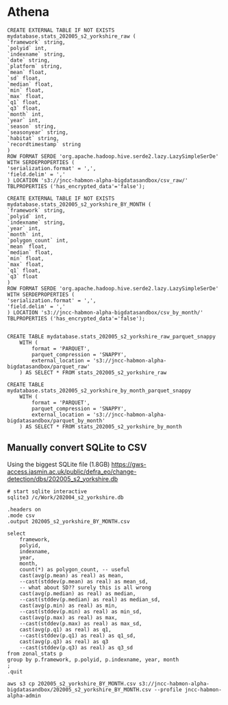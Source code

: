 
Athena
======

    CREATE EXTERNAL TABLE IF NOT EXISTS mydatabase.stats_202005_s2_yorkshire_raw (
    `framework` string,
    `polyid` int,
    `indexname` string,
    `date` string,
    `platform` string,
    `mean` float,
    `sd` float,
    `median` float,
    `min` float,
    `max` float,
    `q1` float,
    `q3` float,
    `month` int,
    `year` int,
    `season` string,
    `seasonyear` string,
    `habitat` string,
    `recordtimestamp` string 
    )
    ROW FORMAT SERDE 'org.apache.hadoop.hive.serde2.lazy.LazySimpleSerDe'
    WITH SERDEPROPERTIES (
    'serialization.format' = ',',
    'field.delim' = ','
    ) LOCATION 's3://jncc-habmon-alpha-bigdatasandbox/csv_raw/'
    TBLPROPERTIES ('has_encrypted_data'='false');

    CREATE EXTERNAL TABLE IF NOT EXISTS mydatabase.stats_202005_s2_yorkshire_BY_MONTH (
    `framework` string,
    `polyid` int,
    `indexname` string,
    `year` int,
    `month` int,
    `polygon_count` int,
    `mean` float,
    `median` float,
    `min` float,
    `max` float,
    `q1` float,
    `q3` float 
    )
    ROW FORMAT SERDE 'org.apache.hadoop.hive.serde2.lazy.LazySimpleSerDe'
    WITH SERDEPROPERTIES (
    'serialization.format' = ',',
    'field.delim' = ','
    ) LOCATION 's3://jncc-habmon-alpha-bigdatasandbox/csv_by_month/'
    TBLPROPERTIES ('has_encrypted_data'='false');


    CREATE TABLE mydatabase.stats_202005_s2_yorkshire_raw_parquet_snappy
        WITH (
            format = 'PARQUET',
            parquet_compression = 'SNAPPY',
            external_location = 's3://jncc-habmon-alpha-bigdatasandbox/parquet_raw'
        ) AS SELECT * FROM stats_202005_s2_yorkshire_raw
        
    CREATE TABLE mydatabase.stats_202005_s2_yorkshire_by_month_parquet_snappy
        WITH (
            format = 'PARQUET',
            parquet_compression = 'SNAPPY',
            external_location = 's3://jncc-habmon-alpha-bigdatasandbox/parquet_by_month'
        ) AS SELECT * FROM stats_202005_s2_yorkshire_by_month

            


Manually convert SQLite to CSV
-------------------------------

Using the biggest SQLite file (1.8GB)
https://gws-access.jasmin.ac.uk/public/defra_eo/change-detection/dbs/202005_s2_yorkshire.db

    # start sqlite interactive
    sqlite3 /c/Work/202004_s2_yorkshire.db

    .headers on
    .mode csv
    .output 202005_s2_yorkshire_BY_MONTH.csv

    select
        framework,
        polyid,
        indexname,
        year,
        month,
        count(*) as polygon_count, -- useful
        cast(avg(p.mean) as real) as mean,
        --cast(stddev(p.mean) as real) as mean_sd,
        -- what about SD?? surely this is all wrong
        cast(avg(p.median) as real) as median,
        --cast(stddev(p.median) as real) as median_sd,
        cast(avg(p.min) as real) as min,
        --cast(stddev(p.min) as real) as min_sd,
        cast(avg(p.max) as real) as max,
        --cast(stddev(p.max) as real) as max_sd,
        cast(avg(p.q1) as real) as q1,
        --cast(stddev(p.q1) as real) as q1_sd,
        cast(avg(p.q3) as real) as q3
        --cast(stddev(p.q3) as real) as q3_sd
    from zonal_stats p
    group by p.framework, p.polyid, p.indexname, year, month
    ;
    .quit

    aws s3 cp 202005_s2_yorkshire_BY_MONTH.csv s3://jncc-habmon-alpha-bigdatasandbox/202005_s2_yorkshire_BY_MONTH.csv --profile jncc-habmon-alpha-admin
